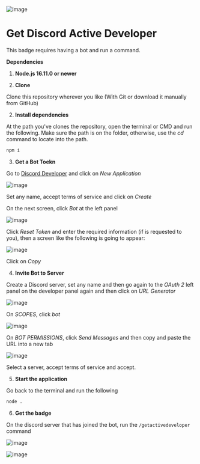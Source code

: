 ![image](https://github.com/rodri-r-z/getActiveDeveloper/assets/141367232/d83c0086-fc53-440d-93dc-fb745f83368f)

# Get Discord Active Developer

This badge requires having a bot and run a command.

**Dependencies**

1. **Node.js 16.11.0 or newer**

1. **Clone**

  Clone this repository wherever you like (With Git or download it manually from GitHub)

2. **Install dependencies**

At the path you've clones the repository, open the terminal or CMD and run the following. Make sure the path is on the folder, otherwise, use the _cd_ command to locate into the path.

```bash
npm i
```

3. **Get a Bot Toekn**

Go to [Discord Developer](https://discord.com/developers/applications) and click on _New Application_

![image](https://github.com/rodri-r-z/getActiveDeveloper/assets/141367232/03ca6b17-3df3-4be1-b7b5-98488b32a048)

Set any name, accept terms of service and click on _Create_

On the next screen, click _Bot_ at the left panel

![image](https://github.com/rodri-r-z/getActiveDeveloper/assets/141367232/4fc5634c-2236-4798-a49a-f0ce46e65dbe)

Click _Reset Token_ and enter the required information (if is requested to you), then a screen like the following is going to appear:

![image](https://github.com/rodri-r-z/getActiveDeveloper/assets/141367232/29f67720-7f4d-44df-8b9b-65c2eafe6e92)

Click on _Copy_

4. **Invite Bot to Server**

Create a Discord server, set any name and then go again to the _OAuth 2_ left panel on the developer panel again and then click on _URL Generator_

![image](https://github.com/rodri-r-z/getActiveDeveloper/assets/141367232/fda1e8ab-c6ff-44e5-adaf-c32abfb401e9)

On _SCOPES_, click _bot_

![image](https://github.com/rodri-r-z/getActiveDeveloper/assets/141367232/788f2867-afa3-42e6-beb7-d8a528d2ba99)

On _BOT PERMISSIONS_, click _Send Messages_ and then copy and paste the URL into a new tab

![image](https://github.com/rodri-r-z/getActiveDeveloper/assets/141367232/2a12508c-a53c-414c-bbb2-9c70d85d1e9e)

Select a server, accept terms of service and accept.

5. **Start the application**

Go back to the terminal and run the following

```bash
node .
```
6. **Get the badge**

On the discord server that has joined the bot, run the `/getactivedeveloper` command

![image](https://github.com/rodri-r-z/getActiveDeveloper/assets/141367232/77867933-65e6-4941-a3fc-cdee7352d8a1)

![image](https://github.com/rodri-r-z/getActiveDeveloper/assets/141367232/a308bd5f-65b2-49a5-91df-946f75efc422)

